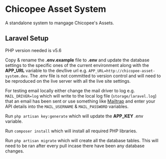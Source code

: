 # Chicopee Asset System

A standalone system to mangage Chicopee's Assets.

## Laravel Setup

PHP version needed is v5.6


Copy & rename the **.env.example** file to **.env** and update the database settings to the specific ones of the current environment along with the **APP_URL** variable to the dev/live url e.g. ```APP_URL=http://chicopee-asset-system.dev```. The .env file is not committed to version control and will need to be reproduced on the live server with all the live site settings.

For testing email locally either change the mail driver to log e.g. ```MAIL_DRIVER=log``` which will write to the local log file (```storage/laravel.log```) that an email has been sent or use something like [Mailtrap](https://mailtrap.io/) and enter your API details into the ```MAIL_USERNAME``` & ```MAIL_PASSWORD``` variables.

Run ```php artisan key:generate``` which will update the **APP_KEY** .env variable.

Run ```composer install``` which will install all required PHP libraries.

Run ```php artisan migrate``` which will create all the database tables. This will need to be ran after every pull incase there have been any database changes.
